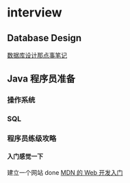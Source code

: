 # interview

## Database Design

[数据库设计那点事笔记](https://github.com/gdhucoder/interview/tree/master/javabd/DB)

## Java 程序员准备

### 操作系统

### SQL


### 程序员练级攻略

#### 入门感觉一下

建立一个网站 done [MDN 的 Web 开发入门](https://developer.mozilla.org/zh-CN/docs/Learn/Getting_started_with_the_web)





#### 


